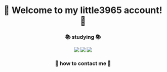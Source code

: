 
### <h1 align="center">🌈 Welcome to my little3965 account! 🌈</h1>




<h3 align="center"> 📚 studying 📚</h3>
<p align="center">
<img src="https://img.shields.io/badge/GitHub-191A1B?style=flat-square&logo=GitHub&logoColor=white"/></a> 
<img src="https://img.shields.io/badge/Mysql-83B81A?style=flat-square&logo=MySql&logoColor=white"/></a>
<img src="https://img.shields.io/badge/Python-3766AB?style=flat-square&logo=Python&logoColor=white"/></a>

<h3 align="center">🌸 how to contact me 🌸</h3>
<p align="center">





